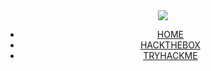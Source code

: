 <link rel="stylesheet" type="text/css" media="all" href="/css/style.css" />

<div align="center">
<img src="https://user-images.githubusercontent.com/98056797/152557406-f9501b1a-0213-4546-ae82-c55c299d3142.png">
<ul>
  <li><a href="/">HOME</a></li>
  <li><a href="/htb/">HACKTHEBOX</a></li>
  <li><a href="/thm/">TRYHACKME</a></li>
</ul> 
</div>

